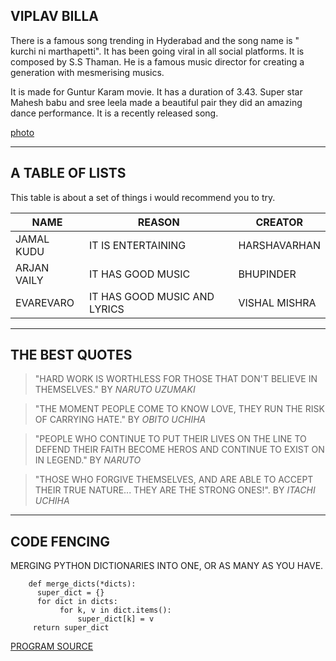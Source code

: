 ## VIPLAV BILLA
   There is a famous song trending in Hyderabad and the song name is " kurchi ni marthapetti".
It has been going viral in all social platforms. It is composed by S.S Thaman. He is a famous music director for creating a generation with mesmerising musics.

  It is made for Guntur Karam movie. It has a duration of 3.43. Super star Mahesh babu and sree leela  made a beautiful pair they did an amazing dance performance. It is a recently released song.

[photo](pic.jpg)

****
## A TABLE OF LISTS

 This table is about a set of things i would recommend you to try.

 | NAME | REASON | CREATOR |
 | ----- | -----   | -----    |
 | JAMAL KUDU | IT IS ENTERTAINING | HARSHAVARHAN |
 | ARJAN VAILY | IT HAS GOOD MUSIC | BHUPINDER |
 | EVAREVARO | IT HAS GOOD MUSIC AND LYRICS | VISHAL MISHRA |

 ****
 ## THE BEST QUOTES

>"HARD WORK IS WORTHLESS FOR THOSE THAT DON'T BELIEVE IN THEMSELVES." BY *NARUTO UZUMAKI*

>"THE MOMENT PEOPLE COME TO KNOW LOVE, THEY RUN THE RISK OF CARRYING HATE." BY *OBITO UCHIHA*

>"PEOPLE WHO CONTINUE TO PUT THEIR LIVES ON THE LINE TO DEFEND THEIR FAITH BECOME HEROS AND CONTINUE TO EXIST ON IN LEGEND." BY *NARUTO*

>"THOSE WHO FORGIVE THEMSELVES, AND ARE ABLE TO ACCEPT THEIR TRUE NATURE... THEY ARE THE STRONG ONES!". BY *ITACHI UCHIHA*

****
## CODE FENCING

MERGING PYTHON DICTIONARIES INTO ONE, OR AS MANY AS YOU HAVE.

```
    def merge_dicts(*dicts):
      super_dict = {}
      for dict in dicts:
           for k, v in dict.items():
               super_dict[k] = v
     return super_dict
 ```
 [PROGRAM SOURCE](https://code.pieces.app/collections/python)

